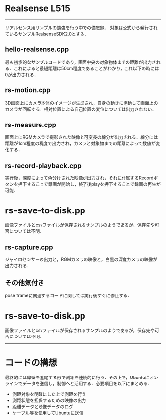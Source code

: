 # Realsense L515
-----------
リアルセンス用サンプルの勉強を行う中での備忘録．
対象は公式から発行されているサンプルRealsenseSDK2.0とする．

## hello-realsense.cpp
最も初歩的なサンプルコードであり，画面中央の対象物体までの距離が出力される．これによると最短距離は50cm程度であることがわかり，これ以下の時には0が出力される．

## rs-motion.cpp
3D画面上にカメラ本体のイメージが生成され，自身の動きに連動して画面上のカメラが回転する．相対位置による自己位置の変位については出力されない．

## rs-measure.cpp
画面上にRGMカメラで撮影された映像と可変長の線分が出力される．線分には距離が1cm程度の精度で出力され，カメラと対象物までの距離によって数値が変化する．

## rs-record-playback.cpp
実行後，深度によって色分けされた映像が出力され，それに付属するRecordボタンを押下することで録画が開始し，終了後playを押下することで録画の再生が可能．

# rs-save-to-disk.pp

画像ファイルとcsvファイルが保存されるサンプルのようであるが，保存先や可否については不明．

## rs-capture.cpp
ジャイロセンサーの出力と，RGMカメラの映像と，白黒の深度カメラの映像が出力される．

## その他気付き
pose frameに関連するコードに関しては実行後すぐに停止する．


# rs-save-to-disk.pp

画像ファイルとcsvファイルが保存されるサンプルのようであるが，保存先や可否については不明．


-----
# コードの構想

最終的には岸壁を追尾する形で測距を連続的に行う．その上で，Ubuntuにオンラインでデータを送信し，制御へと活用する．必要項目を以下にまとめる．

- 測距対象を明確にした上で測距を行う
- 測距状態を担保するための映像の出力
- 距離データと映像データのログ
- ケーブル等を使用してUbuntuに送信
